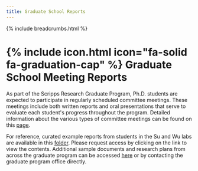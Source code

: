 ```yaml
---
title: Graduate School Reports
---
```


{% include breadcrumbs.html %}

# {% include icon.html icon="fa-solid fa-graduation-cap" %} Graduate School Meeting Reports 

As part of the Scripps Research Graduate Program, Ph.D. students are expected to participate in regularly scheduled committee meetings. These meetings include both written reports and oral presentations that serve to evaluate each student's progress throughout the program. Detailed information about the various types of committee meetings can be found on this [page](https://scrippsresearch.sharepoint.com/sites/education/SitePages/Committee-Meeting-Types.aspx). 

For reference, curated example reports from students in the Su and Wu labs are available in this [folder](https://drive.google.com/drive/folders/1hiyH3JaLi2IplZPoyFuTl8eSZKkQ86yy?usp=sharing). Please request access by clicking on the link to view the contents. Additional sample documents and research plans from across the graduate program can be accessed [here](https://scrippsresearch.sharepoint.com/sites/education/SitePages/Committees-Sample-Research-Plans.aspx) or by contacting the graduate program office directly.

